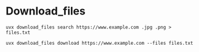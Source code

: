 # Download_files

```uvx download_files search https://www.example.com .jpg .png > files.txt```

```uvx download_files download https://www.example.com --files files.txt```
